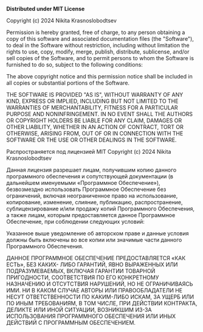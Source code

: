 **Distributed under MIT License**

Copyright (c) 2024 Nikita Krasnoslobodtsev

Permission is hereby granted, free of charge, to any person obtaining a copy
of this software and associated documentation files (the "Software"), to deal
in the Software without restriction, including without limitation the rights
to use, copy, modify, merge, publish, distribute, sublicense, and/or sell
copies of the Software, and to permit persons to whom the Software is
furnished to do so, subject to the following conditions:

The above copyright notice and this permission notice shall be included in all
copies or substantial portions of the Software.

THE SOFTWARE IS PROVIDED "AS IS", WITHOUT WARRANTY OF ANY KIND, EXPRESS OR
IMPLIED, INCLUDING BUT NOT LIMITED TO THE WARRANTIES OF MERCHANTABILITY,
FITNESS FOR A PARTICULAR PURPOSE AND NONINFRINGEMENT. IN NO EVENT SHALL THE
AUTHORS OR COPYRIGHT HOLDERS BE LIABLE FOR ANY CLAIM, DAMAGES OR OTHER
LIABILITY, WHETHER IN AN ACTION OF CONTRACT, TORT OR OTHERWISE, ARISING FROM,
OUT OF OR IN CONNECTION WITH THE SOFTWARE OR THE USE OR OTHER DEALINGS IN THE
SOFTWARE.

Распространяется под лицензией MIT
Copyright (c) 2024 Nikita Krasnoslobodtsev

Данная лицензия разрешает лицам, получившим копию данного программного 
обеспечения и сопутствующей документации (в дальнейшем именуемыми 
«Программное Обеспечение»), безвозмездно использовать Программное 
Обеспечение без ограничений, включая неограниченное право на использование, 
копирование, изменение, слияние, публикацию, распространение, 
сублицензирование и/или продажу копий Программного Обеспечения, а также 
лицам, которым предоставляется данное Программное Обеспечение, при
соблюдении следующих условий:

Указанное выше уведомление об авторском праве и данные условия должны быть
включены во все копии или значимые части данного Программного Обеспечения.

ДАННОЕ ПРОГРАММНОЕ ОБЕСПЕЧЕНИЕ ПРЕДОСТАВЛЯЕТСЯ «КАК ЕСТЬ», БЕЗ КАКИХ-
ЛИБО ГАРАНТИЙ, ЯВНО ВЫРАЖЕННЫХ ИЛИ ПОДРАЗУМЕВАЕМЫХ, ВКЛЮЧАЯ
ГАРАНТИИ ТОВАРНОЙ ПРИГОДНОСТИ, СООТВЕТСТВИЯ ПО ЕГО КОНКРЕТНОМУ
НАЗНАЧЕНИЮ И ОТСУТСТВИЯ НАРУШЕНИЙ, НО НЕ ОГРАНИЧИВАЯСЬ ИМИ. НИ В
КАКОМ СЛУЧАЕ АВТОРЫ ИЛИ ПРАВООБЛАДАТЕЛИ НЕ НЕСУТ ОТВЕТСТВЕННОСТИ ПО
КАКИМ-ЛИБО ИСКАМ, ЗА УЩЕРБ ИЛИ ПО ИНЫМ ТРЕБОВАНИЯМ, В ТОМ ЧИСЛЕ,
ПРИ ДЕЙСТВИИ КОНТРАКТА, ДЕЛИКТЕ ИЛИ ИНОЙ СИТУАЦИИ, ВОЗНИКШИМ ИЗ-ЗА
ИСПОЛЬЗОВАНИЯ ПРОГРАММНОГО ОБЕСПЕЧЕНИЯ ИЛИ ИНЫХ ДЕЙСТВИЙ С
ПРОГРАММНЫМ ОБЕСПЕЧЕНИЕМ.
